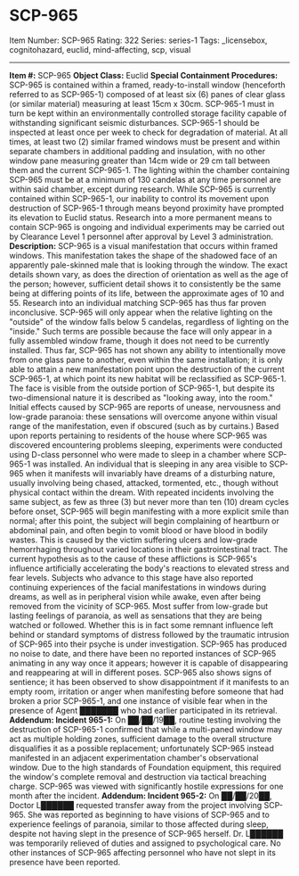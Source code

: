 # SCP-965
Item Number: SCP-965
Rating: 322
Series: series-1
Tags: _licensebox, cognitohazard, euclid, mind-affecting, scp, visual

---

**Item #:** SCP-965
**Object Class:** Euclid
**Special Containment Procedures:** SCP-965 is contained within a framed, ready-to-install window (henceforth referred to as SCP-965-1) composed of at least six (6) panes of clear glass (or similar material) measuring at least 15cm x 30cm. SCP-965-1 must in turn be kept within an environmentally controlled storage facility capable of withstanding significant seismic disturbances. SCP-965-1 should be inspected at least once per week to check for degradation of material. At all times, at least two (2) similar framed windows must be present and within separate chambers in additional padding and insulation, with no other window pane measuring greater than 14cm wide or 29 cm tall between them and the current SCP-965-1. The lighting within the chamber containing SCP-965 must be at a minimum of 130 candelas at any time personnel are within said chamber, except during research.
While SCP-965 is currently contained within SCP-965-1, our inability to control its movement upon destruction of SCP-965-1 through means beyond proximity have prompted its elevation to Euclid status. Research into a more permanent means to contain SCP-965 is ongoing and individual experiments may be carried out by Clearance Level 1 personnel after approval by Level 3 administration.
**Description:** SCP-965 is a visual manifestation that occurs within framed windows. This manifestation takes the shape of the shadowed face of an apparently pale-skinned male that is looking through the window. The exact details shown vary, as does the direction of orientation as well as the age of the person; however, sufficient detail shows it to consistently be the same being at differing points of its life, between the approximate ages of 10 and 55. Research into an individual matching SCP-965 has thus far proven inconclusive.
SCP-965 will only appear when the relative lighting on the "outside" of the window falls below 5 candelas, regardless of lighting on the "inside." Such terms are possible because the face will only appear in a fully assembled window frame, though it does not need to be currently installed. Thus far, SCP-965 has not shown any ability to intentionally move from one glass pane to another, even within the same installation; it is only able to attain a new manifestation point upon the destruction of the current SCP-965-1, at which point its new habitat will be reclassified as SCP-965-1. The face is visible from the outside portion of SCP-965-1, but despite its two-dimensional nature it is described as "looking away, into the room."
Initial effects caused by SCP-965 are reports of unease, nervousness and low-grade paranoia: these sensations will overcome anyone within visual range of the manifestation, even if obscured (such as by curtains.) Based upon reports pertaining to residents of the house where SCP-965 was discovered encountering problems sleeping, experiments were conducted using D-class personnel who were made to sleep in a chamber where SCP-965-1 was installed. An individual that is sleeping in any area visible to SCP-965 when it manifests will invariably have dreams of a disturbing nature, usually involving being chased, attacked, tormented, etc., though without physical contact within the dream.
With repeated incidents involving the same subject, as few as three (3) but never more than ten (10) dream cycles before onset, SCP-965 will begin manifesting with a more explicit smile than normal; after this point, the subject will begin complaining of heartburn or abdominal pain, and often begin to vomit blood or have blood in bodily wastes. This is caused by the victim suffering ulcers and low-grade hemorrhaging throughout varied locations in their gastrointestinal tract. The current hypothesis as to the cause of these afflictions is SCP-965's influence artificially accelerating the body's reactions to elevated stress and fear levels.
Subjects who advance to this stage have also reported continuing experiences of the facial manifestations in windows during dreams, as well as in peripheral vision while awake, even after being removed from the vicinity of SCP-965. Most suffer from low-grade but lasting feelings of paranoia, as well as sensations that they are being watched or followed. Whether this is in fact some remnant influence left behind or standard symptoms of distress followed by the traumatic intrusion of SCP-965 into their psyche is under investigation.
SCP-965 has produced no noise to date, and there have been no reported instances of SCP-965 animating in any way once it appears; however it is capable of disappearing and reappearing at will in different poses. SCP-965 also shows signs of sentience; it has been observed to show disappointment if it manifests to an empty room, irritation or anger when manifesting before someone that had broken a prior SCP-965-1, and one instance of visible fear when in the presence of Agent ███████ who had earlier participated in its retrieval.
**Addendum: Incident 965-1:** On ██/██/19██, routine testing involving the destruction of SCP-965-1 confirmed that while a multi-paned window may act as multiple holding zones, sufficient damage to the overall structure disqualifies it as a possible replacement; unfortunately SCP-965 instead manifested in an adjacent experimentation chamber's observational window. Due to the high standards of Foundation equipment, this required the window's complete removal and destruction via tactical breaching charge. SCP-965 was viewed with significantly hostile expressions for one month after the incident.
**Addendum: Incident 965-2:** On ██/██/20██, Doctor L██████ requested transfer away from the project involving SCP-965. She was reported as beginning to have visions of SCP-965 and to experience feelings of paranoia, similar to those affected during sleep, despite not having slept in the presence of SCP-965 herself. Dr. L██████ was temporarily relieved of duties and assigned to psychological care. No other instances of SCP-965 affecting personnel who have not slept in its presence have been reported.